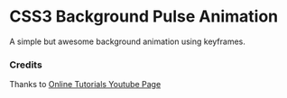 #  CSS3 Background Pulse Animation

A simple but awesome background animation using keyframes. 

### Credits

Thanks to [Online Tutorials Youtube Page](https://www.youtube.com/watch?v=N8s9pI-KLHA)
